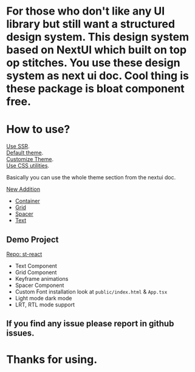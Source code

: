 # For those who don't like any UI library but still want a structured design system. This design system based on NextUI which built on top op stitches. You use these design system as next ui doc. Cool thing is these package is bloat component free.

# How to use?

[Use SSR](https://nextui.org/docs/guide/nextui-plus-nextjs). <br>
[Default theme](https://nextui.org/docs/theme/default-theme).<br>
[Customize Theme](https://nextui.org/docs/theme/customize-theme).<br>
[Use CSS utilities](https://nextui.org/docs/theme/utilities).

Basically you can use the whole theme section from the nextui doc.

[New Addition]() <br>

- [Container](https://nextui.org/docs/layout/container)
- [Grid](https://nextui.org/docs/layout/grid)
- [Spacer](https://nextui.org/docs/layout/spacer)
- [Text](https://nextui.org/docs/components/text)

## Demo Project

[Repo: st-react](https://github.com/sshahriazz/st-react/tree/from-package)

- Text Component
- Grid Component
- Keyframe animations
- Spacer Component
- Custom Font installation look at `public/index.html` & `App.tsx`
- Light mode dark mode
- LRT, RTL mode support

## If you find any issue please report in github issues.

# Thanks for using.
